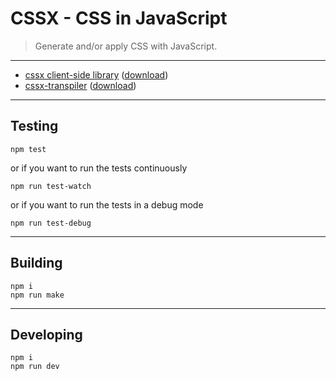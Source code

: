# CSSX - CSS in JavaScript

> Generate and/or apply CSS with JavaScript. 

---

* [cssx client-side library](./packages/client) ([download](./packages/client/lib))
* [cssx-transpiler](./packages/transpiler) ([download](./packages/transpiler/lib))

---

## Testing

```
npm test
```

or if you want to run the tests continuously

```
npm run test-watch
```

or if you want to run the tests in a debug mode

```
npm run test-debug
```

---

## Building

```
npm i
npm run make
```

---

## Developing

```
npm i
npm run dev
```
